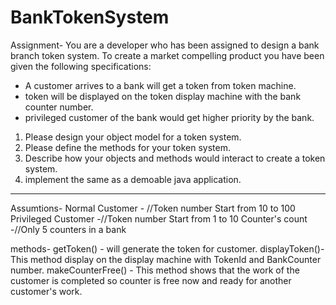 # BankTokenSystem

Assignment-
You are a developer who has been assigned to design a bank branch token system. To create a market compelling product you have been given the following specifications:
- A customer arrives to a bank will get a token from token machine.
- token will be displayed on the token display machine with the bank counter number.
- privileged customer of the bank would get higher priority by the bank.   

1) Please design your object model for a token system.
2) Please define the methods for your token system. 
3) Describe how your objects and methods would interact to create a token system.
4) implement the same as a demoable java application.
___________
Assumtions-
  Normal Customer - //Token number Start from 10 to 100
  Privileged Customer -//Token number Start from 1 to 10
  Counter's count -//Only 5 counters in a bank	
  
methods-
  getToken() - will generate the token for customer.
  displayToken()- This method display on the display machine with TokenId and BankCounter number.
  makeCounterFree() - This method shows that the work of the customer is completed so counter is free now and ready for another customer's work.
